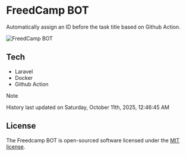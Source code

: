 # FreedCamp BOT

Automatically assign an ID before the task title based on Github Action.

![FreedCamp BOT](https://repository-images.githubusercontent.com/737932867/7d34798b-2680-471c-b089-a78a718d3d6a)

## Tech

- Laravel
- Docker
- Github Action

> [!NOTE]  
> History last updated on Saturday, October 11th, 2025, 12:46:45 AM

## License

The Freedcamp BOT is open-sourced software licensed under the [MIT license](https://opensource.org/licenses/MIT).
